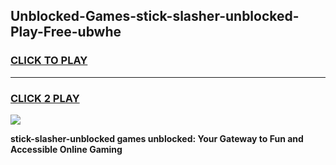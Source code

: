 
## Unblocked-Games-stick-slasher-unblocked-Play-Free-ubwhe
<h3>
<a href="https://premium76.site?title=stick-slasher-unblocked&ref=20M">CLICK TO PLAY</a></h3>
<hr>

<h3>
<a href="https://premium76.site?title=stick-slasher-unblocked&ref=20M">CLICK 2 PLAY</a>
  
</h3>

<a href="https://premium76.site?title=stick-slasher-unblocked&ref=19M"><img src="https://clearcache.store/games.png"></a>


**stick-slasher-unblocked games unblocked: Your Gateway to Fun and Accessible Online Gaming**
